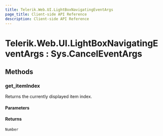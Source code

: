 ```yaml
---
title: Telerik.Web.UI.LightBoxNavigatingEventArgs
page_title: Client-side API Reference
description: Client-side API Reference
---
```


# Telerik.Web.UI.LightBoxNavigatingEventArgs : Sys.CancelEventArgs 

## Methods

###  get_itemIndex

Returns the currently displayed item index.

#### Parameters

#### Returns

`Number` 
